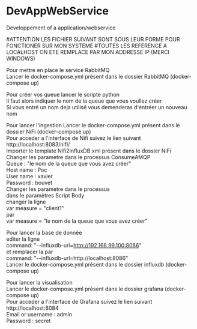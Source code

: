 # DevAppWebService
Developpement of a application/webservice

#ATTENTION LES FICHIER SUIVANT SONT SOUS LEUR FORME POUR FONCTIONER SUR MON SYSTEME
#TOUTES LES REFERENCE A LOCALHOST ON ETE REMPLACE PAR MON ADDRESSE IP (MERCI WINDOWS)

Pour mettre en place le service RabbitMQ\
  Lancer le docker-compose.yml présent dans le dossier RabbitMQ (docker-compose up)


Pour créer vos queue lancer le scripte python\
  Il faut alors indiquer le nom de la queue que vous voullez créer\
  Si vous entré un nom deja utilisé vous demenderas d'entréer un nouveau nom
  

Pour lancer l'ingestion 
Lancer le docker-compose.yml présent dans le dossier NiFi (docker-compose up)\
  Pour acceder a l'interface de Nifi suivez le lien suivant http://localhost:8083/nifi/ \
  Importer le template Nifi2InfluxDB.xml présent dans le dossier NiFi\
  Changer les parametre dans le processus ConsumeAMQP\
    Queue : "le nom de la queue que vous avez créer"\
    Host name : Poc\
    User name : xavier\
    Password : bouvet\
  Changer les parametre dans le processus \
    dans le paramètres Script Body\
      changer la ligne\
        var measure = "client1"\
      par\
        var measure = "le nom de la queue que vous avez créer"
    

Pour lancer la base de donnée\
  editer la ligne\
    command: "--influxdb-url=http://192.168.99.100:8086" \
  et remplacer la par \
    command: "--influxdb-url=http://localhost:8086" \
  Lancer le docker-compose.yml présent dans le dossier influxdb (docker-compose up)
  
  
Pour lancer la visualisation\
  Lancer le docker-compose.yml présent dans le dossier grafana (docker-compose up)\
  Pour acceder a l'interface de Grafana suivez le lien suivant http://localhost:8084 \
    Email or username : admin\
    Password : secret
